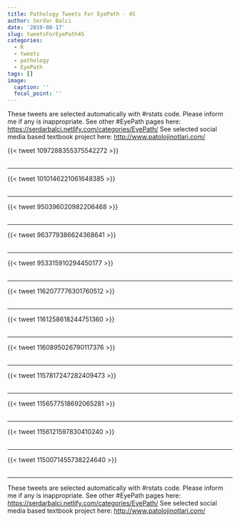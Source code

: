 ```yaml
---
title: Pathology Tweets For EyePath - 45
author: Serdar Balci
date: '2019-08-17'
slug: tweetsForEyePath45
categories:
  - R
  - tweets
  - pathology
  - EyePath
tags: []
image:
  caption: ''
  focal_point: ''
---
```



These tweets are selected automatically with #rstats code. Please inform me if any is inappropriate.
See other #EyePath pages here: https://serdarbalci.netlify.com/categories/EyePath/ 
See selected social media based textbook project here: http://www.patolojinotlari.com/

{{< tweet 1097288355375542272 >}}
<br>
<br>
<hr>
{{< tweet 1010146221061648385 >}}
<br>
<br>
<hr>
{{< tweet 950396020982206468 >}}
<br>
<br>
<hr>
{{< tweet 963779386624368641 >}}
<br>
<br>
<hr>
{{< tweet 953315910294450177 >}}
<br>
<br>
<hr>
{{< tweet 1162077776301760512 >}}
<br>
<br>
<hr>
{{< tweet 1161258618244751360 >}}
<br>
<br>
<hr>
{{< tweet 1160895026790117376 >}}
<br>
<br>
<hr>
{{< tweet 1157817247282409473 >}}
<br>
<br>
<hr>
{{< tweet 1156577518692065281 >}}
<br>
<br>
<hr>
{{< tweet 1156121597830410240 >}}
<br>
<br>
<hr>
{{< tweet 1150071455738224640 >}}
<br>
<br>
<hr>


These tweets are selected automatically with #rstats code. Please inform me if any is inappropriate.
See other #EyePath pages here: https://serdarbalci.netlify.com/categories/EyePath/ 
See selected social media based textbook project here: http://www.patolojinotlari.com/
